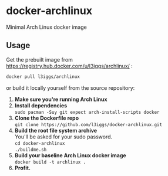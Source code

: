 docker-archlinux
====================
Minimal Arch Linux docker image 

## Usage
Get the prebuilt image from https://registry.hub.docker.com/u/l3iggs/archlinux/ :
```bash
docker pull l3iggs/archlinux
```  
or build it locally yourself from the source repository:  

1. **Make sure you're running Arch Linux**  
1. **Install dependencies**  
`sudo pacman -Suy git expect arch-install-scripts docker`  
1. **Clone the Dockerfile repo**  
`git clone https://github.com/l3iggs/docker-archlinux.git`  
1. **Build the root file system archive**  
You'll be asked for your sudo password.  
`cd docker-archlinux`  
`./buildme.sh`  
1. **Build your baseline Arch Linux docker image**  
`docker build -t archlinux .`  
1. **Profit.**
